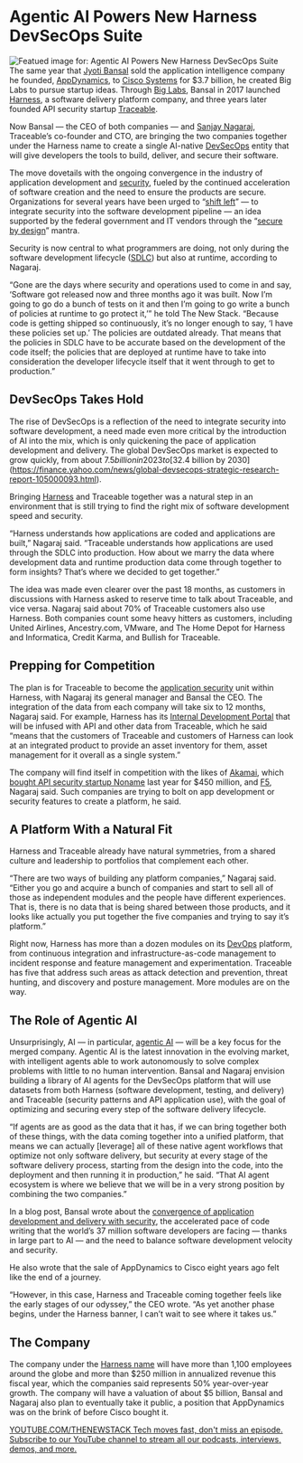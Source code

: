 # Agentic AI Powers New Harness DevSecOps Suite
![Featued image for: Agentic AI Powers New Harness DevSecOps Suite](https://cdn.thenewstack.io/media/2025/02/c1f7f24e-kamran-abdullayev-t3jp3d9b2as-unsplash-1024x576.jpg)
The same year that [Jyoti Bansal](https://www.linkedin.com/in/jyotibansal/) sold the application intelligence company he founded, [AppDynamics](https://www.cisco.com/c/en_au/solutions/data-center/appdynamics-application-performance-monitoring.html), to [Cisco Systems](https://www.cisco.com/) for $3.7 billion, he created Big Labs to pursue startup ideas. Through [Big Labs](https://www.biglabs.com/), Bansal in 2017 launched [Harness](https://www.harness.io/), a software delivery platform company, and three years later founded API security startup [Traceable](https://www.traceable.ai/).

Now Bansal — the CEO of both companies — and [Sanjay Nagaraj](https://www.linkedin.com/in/sanjaynagaraj/), Traceable’s co-founder and CTO, are bringing the two companies together under the Harness name to create a single AI-native [DevSecOps](https://thenewstack.io/will-generative-ai-kill-devsecops/) entity that will give developers the tools to build, deliver, and secure their software.

The move dovetails with the ongoing convergence in the industry of application development and [security](https://thenewstack.io/who-should-be-responsible-for-software-security/), fueled by the continued acceleration of software creation and the need to ensure the products are secure. Organizations for several years have been urged to “[shift left](https://thenewstack.io/why-testing-must-shift-left-for-microservices/)” — to integrate security into the software development pipeline — an idea supported by the federal government and IT vendors through the “[secure by design](https://thenewstack.io/shaping-devops-with-the-best-of-by-audit-and-by-design/)” mantra.

Security is now central to what programmers are doing, not only during the software development lifecycle ([SDLC](https://thenewstack.io/from-contractors-to-oauth-emerging-sdlc-threats-for-2025/)) but also at runtime, according to Nagaraj.

“Gone are the days where security and operations used to come in and say, ‘Software got released now and three months ago it was built. Now I’m going to go do a bunch of tests on it and then I’m going to go write a bunch of policies at runtime to go protect it,’” he told The New Stack. “Because code is getting shipped so continuously, it’s no longer enough to say, ‘I have these policies set up.’ The policies are outdated already. That means that the policies in SDLC have to be accurate based on the development of the code itself; the policies that are deployed at runtime have to take into consideration the developer lifecycle itself that it went through to get to production.”

## DevSecOps Takes Hold
The rise of DevSecOps is a reflection of the need to integrate security into software development, a need made even more critical by the introduction of AI into the mix, which is only quickening the pace of application development and delivery. The global DevSecOps market is expected to grow quickly, from about $7.5 billion in 2023 to [$32.4 billion by 2030](https://finance.yahoo.com/news/global-devsecops-strategic-research-report-105000093.html).

Bringing [Harness](https://thenewstack.io/how-harness-continuous-delivery-helps-vitamin-e-tailer-bloom/) and Traceable together was a natural step in an environment that is still trying to find the right mix of software development speed and security.

“Harness understands how applications are coded and applications are built,” Nagaraj said. “Traceable understands how applications are used through the SDLC into production. How about we marry the data where development data and runtime production data come through together to form insights? That’s where we decided to get together.”

The idea was made even clearer over the past 18 months, as customers in discussions with Harness asked to reserve time to talk about Traceable, and vice versa. Nagaraj said about 70% of Traceable customers also use Harness. Both companies count some heavy hitters as customers, including United Airlines, Ancestry.com, VMware, and The Home Depot for Harness and Informatica, Credit Karma, and Bullish for Traceable.

## Prepping for Competition
The plan is for Traceable to become the [application security](https://thenewstack.io/5-ways-to-improve-your-web-application-and-api-security/) unit within Harness, with Nagaraj its general manager and Bansal the CEO. The integration of the data from each company will take six to 12 months, Nagaraj said. For example, Harness has its [Internal Development Portal](https://www.harness.io/products/internal-developer-portal) that will be infused with API and other data from Traceable, which he said “means that the customers of Traceable and customers of Harness can look at an integrated product to provide an asset inventory for them, asset management for it overall as a single system.”

The company will find itself in competition with the likes of [Akamai](https://www.akamai.com/), which [bought API security startup Noname](https://www.akamai.com/newsroom/press-release/akamai-completes-acquisition-of-api-security-company-noname) last year for $450 million, and [F5](https://www.f5.com/), Nagaraj said. Such companies are trying to bolt on app development or security features to create a platform, he said.

## A Platform With a Natural Fit
Harness and Traceable already have natural symmetries, from a shared culture and leadership to portfolios that complement each other.

“There are two ways of building any platform companies,” Nagaraj said. “Either you go and acquire a bunch of companies and start to sell all of those as independent modules and the people have different experiences. That is, there is no data that is being shared between those products, and it looks like actually you put together the five companies and trying to say it’s platform.”

Right now, Harness has more than a dozen modules on its [DevOps](https://thenewstack.io/how-a-critical-hosting-failure-solved-a-devops-crisis/) platform, from continuous integration and infrastructure-as-code management to incident response and feature management and experimentation. Traceable has five that address such areas as attack detection and prevention, threat hunting, and discovery and posture management. More modules are on the way.

## The Role of Agentic AI
Unsurprisingly, AI — in particular, [agentic AI](https://thenewstack.io/agentic-ai-tools-for-building-and-managing-agentic-systems/) — will be a key focus for the merged company. Agentic AI is the latest innovation in the evolving market, with intelligent agents able to work autonomously to solve complex problems with little to no human intervention. Bansal and Nagaraj envision building a library of AI agents for the DevSecOps platform that will use datasets from both Harness (software development, testing, and delivery) and Traceable (security patterns and API application use), with the goal of optimizing and securing every step of the software delivery lifecycle.

“If agents are as good as the data that it has, if we can bring together both of these things, with the data coming together into a unified platform, that means we can actually [leverage] all of these native agent workflows that optimize not only software delivery, but security at every stage of the software delivery process, starting from the design into the code, into the deployment and then running it in production,” he said. “That AI agent ecosystem is where we believe that we will be in a very strong position by combining the two companies.”

In a blog post, Bansal wrote about the [convergence of application development and delivery with security](https://www.harness.io/blog/harness-traceable), the accelerated pace of code writing that the world’s 37 million software developers are facing — thanks in large part to AI — and the need to balance software development velocity and security.

He also wrote that the sale of AppDynamics to Cisco eight years ago felt like the end of a journey.

“However, in this case, Harness and Traceable coming together feels like the early stages of our odyssey,” the CEO wrote. “As yet another phase begins, under the Harness banner, I can’t wait to see where it takes us.”

## The Company
The company under the [Harness name](https://thenewstack.io/harness-acquires-drone-io-for-open-source-containerized-continuous-integration/) will have more than 1,100 employees around the globe and more than $250 million in annualized revenue this fiscal year, which the companies said represents 50% year-over-year growth. The company will have a valuation of about $5 billion, Bansal and Nagaraj also plan to eventually take it public, a position that AppDynamics was on the brink of before Cisco bought it.

[
YOUTUBE.COM/THENEWSTACK
Tech moves fast, don't miss an episode. Subscribe to our YouTube
channel to stream all our podcasts, interviews, demos, and more.
](https://youtube.com/thenewstack?sub_confirmation=1)